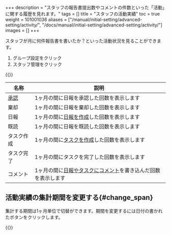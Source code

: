 +++
description = "スタッフの報告書提出数やコメントの件数といった「活動」に関する履歴を見れます。"
tags = []
title = "スタッフの活動実績"
toc = true
weight = 101001036
aliases = ["/manual/initial-setting/advanced-setting/activity/", "/docs/manual/initial-setting/advanced-setting/activity/"]
images = []
+++

スタッフが月に何件報告書を書いたか？といった活動状況を見ることができます。

1. グループ設定をクリック
1. スタッフ管理をクリック

{{<appscreen filename="staff-activity" title="スタッフの活動実績を月ごとに表示">}}

|名称|説明|
|---|---|
|[承認](/docs/manual/read-report/state/)|1ヶ月の間に日報を承認した回数を表示します|
|棄却|1ヶ月の間に日報を棄却した回数を表示します|
|日報|1ヶ月の間に[日報を作成](/docs/manual/write-report/)した回数を表示します|
|既読|1ヶ月の間に日報を既読した回数を表示します|
|タスク作成|1ヶ月の間に[タスクを作成](/docs/manual/task/add/)した回数を表示します|
|タスク完了|1ヶ月の間にタスクを完了した回数を表示します|
|コメント|1ヶ月の間に[日報やタスクにコメント](/docs/manual/read-report/comment/)を書き込んだ回数を表示します|

## 活動実績の集計期間を変更する{#change_span}

集計する期間は1ヶ月単位で切替ができます。期間を変更するには日付の書かれたボタンをクリックします。

{{<appscreen filename="change-span" title="スタッフの活動実績集計期間を変更する">}}
